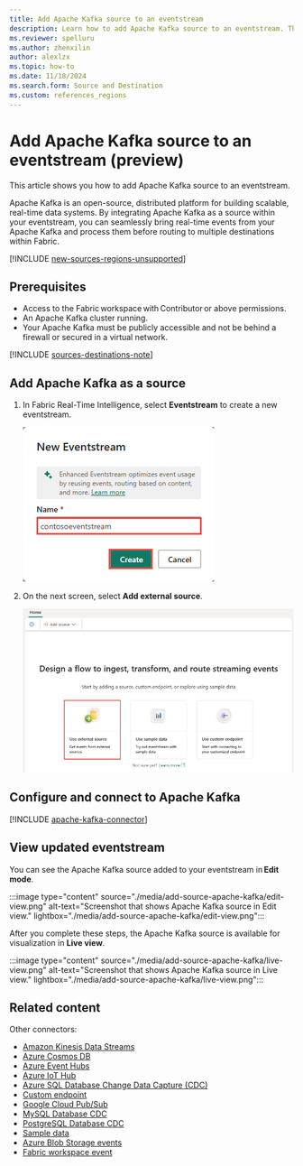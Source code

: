 ```yaml
---
title: Add Apache Kafka source to an eventstream
description: Learn how to add Apache Kafka source to an eventstream. This feature is currently in preview.
ms.reviewer: spelluru
ms.author: zhenxilin
author: alexlzx
ms.topic: how-to
ms.date: 11/18/2024
ms.search.form: Source and Destination
ms.custom: references_regions
---
```


# Add Apache Kafka source to an eventstream (preview)
This article shows you how to add Apache Kafka source to an eventstream. 

Apache Kafka is an open-source, distributed platform for building scalable, real-time data systems. By integrating Apache Kafka as a source within your eventstream, you can seamlessly bring real-time events from your Apache Kafka and process them before routing to multiple destinations within Fabric.



[!INCLUDE [new-sources-regions-unsupported](./includes/new-sources-regions-unsupported.md)]

## Prerequisites 

- Access to the Fabric workspace with Contributor or above permissions.
- An Apache Kafka cluster running. 
- Your Apache Kafka must be publicly accessible and not be behind a firewall or secured in a virtual network.  

[!INCLUDE [sources-destinations-note](./includes/sources-destinations-note.md)]


## Add Apache Kafka as a source 

1. In Fabric Real-Time Intelligence, select **Eventstream** to create a new eventstream.

   ![A screenshot of creating a new eventstream.](media/external-sources/new-eventstream.png)

2. On the next screen, select **Add external source**.

   ![A screenshot of selecting Add external source.](media/external-sources/add-external-source.png)

## Configure and connect to Apache Kafka

[!INCLUDE [apache-kafka-connector](./includes/apache-kafka-source-connector.md)]

## View updated eventstream
You can see the Apache Kafka source added to your eventstream in **Edit mode**.  

:::image type="content" source="./media/add-source-apache-kafka/edit-view.png" alt-text="Screenshot that shows Apache Kafka source in Edit view." lightbox="./media/add-source-apache-kafka/edit-view.png":::

After you complete these steps, the Apache Kafka source is available for visualization in **Live view**.

:::image type="content" source="./media/add-source-apache-kafka/live-view.png" alt-text="Screenshot that shows Apache Kafka source in Live view." lightbox="./media/add-source-apache-kafka/live-view.png":::


## Related content

Other connectors:

- [Amazon Kinesis Data Streams](add-source-amazon-kinesis-data-streams.md)
- [Azure Cosmos DB](add-source-azure-cosmos-db-change-data-capture.md)
- [Azure Event Hubs](add-source-azure-event-hubs.md)
- [Azure IoT Hub](add-source-azure-iot-hub.md)
- [Azure SQL Database Change Data Capture (CDC)](add-source-azure-sql-database-change-data-capture.md)
- [Custom endpoint](add-source-custom-app.md)
- [Google Cloud Pub/Sub](add-source-google-cloud-pub-sub.md) 
- [MySQL Database CDC](add-source-mysql-database-change-data-capture.md)
- [PostgreSQL Database CDC](add-source-postgresql-database-change-data-capture.md)
- [Sample data](add-source-sample-data.md)
- [Azure Blob Storage events](add-source-azure-blob-storage.md)
- [Fabric workspace event](add-source-fabric-workspace.md)
